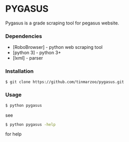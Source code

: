 # PYGASUS

Pygasus is a grade scraping tool for pegasus website.


### Dependencies

* [RoboBrowser] - python web scraping tool
* [python 3] - python 3+
* [lxml] - parser

### Installation

```sh
$ git clone https://github.com/tinmarzoo/pygasus.git
```
### Usage

```sh
$ python pygasus
```

see
```sh
$ python pygasus -help 
```
for help
